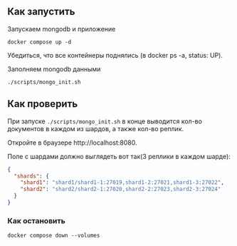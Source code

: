 ## Как запустить

Запускаем mongodb и приложение

```shell
docker compose up -d
```
Убедиться, что все контейнеры поднялись (в docker ps -a, status: UP).

Заполняем mongodb данными

```shell
./scripts/mongo_init.sh
```

## Как проверить

При запуске `./scripts/mongo_init.sh` в конце выводится кол-во документов в каждом из шардов, а также кол-во реплик.

Откройте в браузере http://localhost:8080.

Поле с шардами должно выглядеть вот так(3 реплики в каждом шарде):

```json
{
  "shards": {
    "shard1": "shard1/shard1-1:27019,shard1-2:27021,shard1-3:27022",
    "shard2": "shard2/shard2-1:27020,shard2-2:27023,shard2-3:27024"
  }
}
```

### Как остановить
```shell
docker compose down --volumes
```
